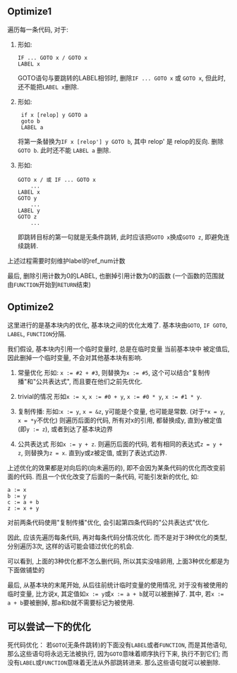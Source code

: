 ## Optimize1

遍历每一条代码, 对于:

1. 形如:

    ```
    IF ... GOTO x / GOTO x
    LABEL x
    ```

    GOTO语句与要跳转的LABEL相邻时, 删除`IF ... GOTO x` 或 `GOTO x`, 但此时, 还不能把`LABEL x`删除.

2. 形如:

   ```
    if x [relop] y GOTO a
    goto b
    LABEL a
    ```

    将第一条替换为`IF x [relop'] y GOTO b`, 其中 relop' 是 relop的反向. 删除 `GOTO b`. 此时还不能 `LABEL a` 删除.

3. 形如:

    ```
    GOTO x / 或 IF ... GOTO x
        ...
    LABEL x
    GOTO y
        ...
    LABEL y
    GOTO z
        ...
    ```

    即跳转目标的第一句就是无条件跳转, 此时应该把`GOTO x`换成`GOTO z`, 即避免连续跳转.

上述过程需要时刻维护label的ref_num计数

最后, 删除引用计数为0的LABEL, 也删掉引用计数为0的函数 (一个函数的范围就由`FUNCTION`开始到`RETURN`结束)

## Optimize2

这里进行的是基本块内的优化, 基本块之间的优化太难了. 基本块由`GOTO`, `IF GOTO`, `LABEL`, `FUNCTION`分隔.

我们假设, 基本块内引用一个临时变量时, 总是在临时变量 当前基本块中 被定值后, 因此删掉一个临时变量, 不会对其他基本块有影响.

1. 常量优化
    形如: `x := #2 + #3`, 则替换为`x := #5`, 这个可以结合"复制传播"和"公共表达式", 而且要在他们之前先优化.

2. trivial的情况
    形如`x := x`, `x := #0 + y`, `x := #0 * y`, `x := #1 * y`. 

3. 复制传播:
    形如:`x := y`, `x = &z`, y可能是个变量, 也可能是常数. (对于`*x = y`, `x = *y`不优化)
    则遍历后面的代码, 所有对x的引用, 都替换成y, 直到y被定值(即`y := z`), 或者到达了基本块边界

4. 公共表达式
    形如`x := y + z`. 则遍历后面的代码, 若有相同的表达式`z = y + z`, 则替换为`z = x`. 直到y或z被定值, 或到了表达式边界.

上述优化的效果都是对向后的(向未遍历的), 即不会因为某条代码的优化而改变前面的代码. 而且一个优化改变了后面的一条代码, 可能引发新的优化, 如:

```
a := x
b := y
c := a + b
z := x + y
```

对前两条代码使用"复制传播"优化, 会引起第四条代码的"公共表达式"优化.

因此, 应该先遍历每条代码, 再对每条代码分情况优化. 而不是对于3种优化的类型, 分别遍历3次, 这样的话可能会错过优化的机会.

可以看到, 上面的3种优化都不怎么删代码, 所以其实没啥卵用, 上面3种优化都是为下面做铺垫的

最后, 从基本块的末尾开始, 从后往前统计临时变量的使用情况, 对于没有被使用的临时变量, 比方说x, 其定值如`x := y`或`x := a + b`就可以被删掉了. 其中, 若`x := a + b`要被删掉, 那a和b就不需要标记为被使用.

## 可以尝试一下的优化

死代码优化： 若`GOTO`(无条件跳转)的下面没有`LABEL`或者`FUNCTION`, 而是其他语句, 那么这些语句将永远无法被执行, 因为`GOTO`意味着顺序执行下来, 执行不到它们; 而没有`LABEL`或`FUNCTION`意味着无法从外部跳转进来. 那么这些语句就可以被删除.